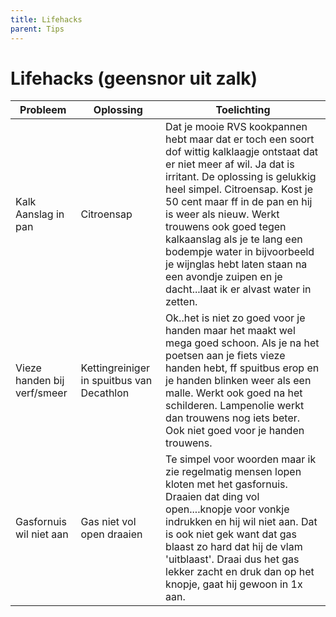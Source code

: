 ```yaml
---
title: Lifehacks
parent: Tips
---
```


# Lifehacks (geensnor uit zalk)

|Probleem|Oplossing|Toelichting|
|--------|---------|-----------|
|Kalk Aanslag in pan|Citroensap|Dat je mooie RVS kookpannen hebt maar dat er toch een soort dof wittig kalklaagje ontstaat dat er niet meer af wil. Ja dat is irritant. De oplossing is gelukkig heel simpel. Citroensap. Kost je 50 cent maar ff in de pan en hij is weer als nieuw. Werkt trouwens ook goed tegen kalkaanslag als je te lang een bodempje water in bijvoorbeeld je wijnglas hebt laten staan na een avondje zuipen en je dacht...laat ik er alvast water in zetten.|
|Vieze handen bij verf/smeer|Kettingreiniger in spuitbus van Decathlon|Ok..het is niet zo goed voor je handen maar het maakt wel mega goed schoon. Als je na het poetsen aan je fiets vieze handen hebt, ff spuitbus erop en je handen blinken weer als een malle. Werkt ook goed na het schilderen. Lampenolie werkt dan trouwens nog iets beter. Ook niet goed voor je handen trouwens.|
|Gasfornuis wil niet aan|Gas niet vol open draaien|Te simpel voor woorden maar ik zie regelmatig mensen lopen kloten met het gasfornuis. Draaien dat ding vol open....knopje voor vonkje indrukken en hij wil niet aan. Dat is ook niet gek want dat gas blaast zo hard dat hij de vlam 'uitblaast'. Draai dus het gas lekker zacht en druk dan op het knopje, gaat hij gewoon in 1x aan.|